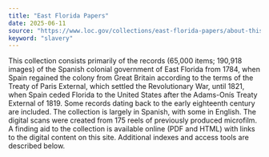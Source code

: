 ```yaml
---
title: "East Florida Papers"
date: 2025-06-11
source: "https://www.loc.gov/collections/east-florida-papers/about-this-collection/"
keyword: "slavery"
---
```


This collection consists primarily of the records (65,000 items; 190,918 images) of the Spanish colonial government of East Florida from 1784, when Spain regained the colony from Great Britain according to the terms of the Treaty of Paris External, which settled the Revolutionary War, until 1821, when Spain ceded Florida to the United States after the Adams-Onís Treaty External of 1819. Some records dating back to the early eighteenth century are included. The collection is largely in Spanish, with some in English. The digital scans were created from 175 reels of previously produced microfilm. A finding aid to the collection is available online (PDF and HTML) with links to the digital content on this site. Additional indexes and access tools are described below.

